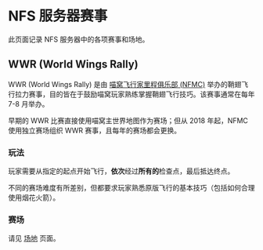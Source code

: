 # NFS 服务器赛事

此页面记录 NFS 服务器中的各项赛事和场地。

## WWR (World Wings Rally)

WWR (World Wings Rally) 是由 [喵窝飞行家里程俱乐部 (NFMC)](legacy/nyaa/nfmc) 举办的鞘翅飞行拉力赛事，目的皆在于鼓励喵窝玩家熟练掌握鞘翅飞行技巧。该赛事通常在每年 7-8 月举办。

早期的 WWR 比赛直接使用喵窝主世界地图作为赛场；但从 2018 年起，NFMC 使用独立赛场组织 WWR 赛事，且每年的赛场都会更换。

### 玩法

玩家需要从指定的起点开始飞行，**依次**经过**所有的**检查点，最后抵达终点。

不同的赛场难度有所差别，但都要求玩家熟悉原版飞行的基本技巧（包括如何合理使用烟花火箭）。

### 赛场

请见 [场地](nfs/fields) 页面。
